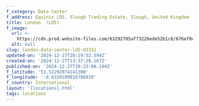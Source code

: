 ```yaml
---
f_category: Data Center
f_address: Equinix LD5, Slough Trading Estate, Slough, United Kingdom
title: London  (LD5)
f_image:
  url: >-
    https://cdn.prod.website-files.com/63292785af73226ede52b1c8/676ef0caad7f4e1e6921645c_676ebe4b4a8761e512e66524_676ead9717344d59a7fa64c1_jmwxi1z8dg3tgh7wp8bp.avif
  alt: null
slug: london-data-center-ld5-d2331
updated-on: '2024-12-27T20:19:52.594Z'
created-on: '2024-12-27T13:37:28.167Z'
published-on: '2024-12-27T20:23:06.194Z'
f_latitude: '51.52292074141300'
f_longitude: '-0.6320180816786910'
f_country: International
layout: '[locations].html'
tags: locations
---
```



